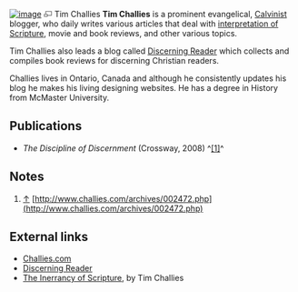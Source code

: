 [![image](images/thumb/c/ca/TimChallies.jpg/180px-TimChallies.jpg)](http://www.theopedia.com/File:TimChallies.jpg)
[![image](data:image/png;base64,iVBORw0KGgoAAAANSUhEUgAAAA8AAAALCAAAAACFLIiAAAAAAnRSTlMA/1uRIrUAAABPSURBVAjXY/j///+5vXDwjAHIr26ZAgXZe8H8a/+hoIcw/9nevdVL9+79DuPvzQYZFPUezu8BMZLXgkExnD8HAu6hqv//n+HZVjD4DuUDAKlChD3fj6aPAAAAAElFTkSuQmCC)](http://www.theopedia.com/File:TimChallies.jpg "Enlarge")
Tim Challies
**Tim Challies** is a prominent evangelical,
[Calvinist](Calvinist "Calvinist") blogger, who daily writes
various articles that deal with
[interpretation of Scripture](Interpretation_of_the_Bible "Interpretation of the Bible"),
movie and book reviews, and other various topics.

Tim Challies also leads a blog called
[Discerning Reader](http://www.discerningreader.com/) which
collects and compiles book reviews for discerning Christian
readers.

Challies lives in Ontario, Canada and although he consistently
updates his blog he makes his living designing websites. He has a
degree in History from McMaster University.

## Publications

-   *The Discipline of Discernment* (Crossway, 2008)
    ^[[1]](#note-0)^

## Notes

1.  [↑](#ref-0)
    [http://www.challies.com/archives/002472.php](http://www.challies.com/archives/002472.php)

## External links

-   [Challies.com](http://www.challies.com)
-   [Discerning Reader](http://www.discerningreader.com/)
-   [The Inerrancy of Scripture](http://www.spiritone.com/~wing/inerrancy.htm),
    by Tim Challies



